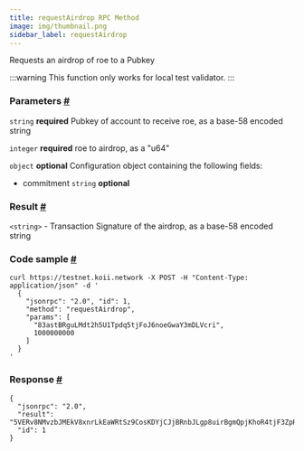 ```yaml
---
title: requestAirdrop RPC Method
image: img/thumbnail.png
sidebar_label: requestAirdrop
---
```



Requests an airdrop of roe to a Pubkey

:::warning
This function only works for local test validator.
:::

### Parameters [#](#parameters)
`string` **required**
Pubkey of account to receive roe, as a base-58 encoded string

`integer` **required**
roe to airdrop, as a "u64"

`object` **optional**
Configuration object containing the following fields:
- commitment `string` **optional**

### Result [#](#result)

`<string>` - Transaction Signature of the airdrop, as a base-58 encoded string

### Code sample [#](#code-sample)

```
curl https://testnet.koii.network -X POST -H "Content-Type: application/json" -d '
  {
    "jsonrpc": "2.0", "id": 1,
    "method": "requestAirdrop",
    "params": [
      "83astBRguLMdt2h5U1Tpdq5tjFoJ6noeGwaY3mDLVcri",
      1000000000
    ]
  }
'
```


### Response [#](#response)

```
{
  "jsonrpc": "2.0",
  "result": "5VERv8NMvzbJMEkV8xnrLkEaWRtSz9CosKDYjCJjBRnbJLgp8uirBgmQpjKhoR4tjF3ZpRzrFmBV6UjKdiSZkQUW",
  "id": 1
}
```
